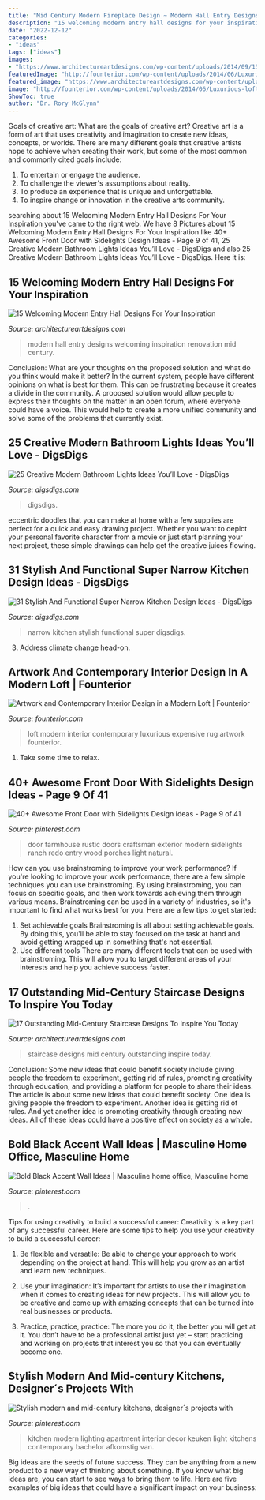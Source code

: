 ```yaml
---
title: "Mid Century Modern Fireplace Design ~ Modern Hall Entry Designs Welcoming Inspiration Renovation Mid Century"
description: "15 welcoming modern entry hall designs for your inspiration"
date: "2022-12-12"
categories:
- "ideas"
tags: ["ideas"]
images:
- "https://www.architectureartdesigns.com/wp-content/uploads/2014/09/15-Welcoming-Modern-Entry-Hall-Designs-For-Your-Inspiration-5-630x945.jpg"
featuredImage: "http://founterior.com/wp-content/uploads/2014/06/Luxurious-loft-design-with-marble-floor-and-expensive-rug.jpg"
featured_image: "https://www.architectureartdesigns.com/wp-content/uploads/2015/06/17-Outstanding-Mid-Century-Staircase-Designs-To-Inspire-You-Today-4.jpg"
image: "http://founterior.com/wp-content/uploads/2014/06/Luxurious-loft-design-with-marble-floor-and-expensive-rug.jpg"
ShowToc: true
author: "Dr. Rory McGlynn"
---
```



Goals of creative art: What are the goals of creative art?
Creative art is a form of art that uses creativity and imagination to create new ideas, concepts, or worlds. There are many different goals that creative artists hope to achieve when creating their work, but some of the most common and commonly cited goals include: 
1. To entertain or engage the audience.
2. To challenge the viewer's assumptions about reality.
3. To produce an experience that is unique and unforgettable.
4. To inspire change or innovation in the creative arts community.

	

		
searching about 15 Welcoming Modern Entry Hall Designs For Your Inspiration you've came to the right web. We have 8 Pictures about 15 Welcoming Modern Entry Hall Designs For Your Inspiration like 40+ Awesome Front Door with Sidelights Design Ideas - Page 9 of 41, 25 Creative Modern Bathroom Lights Ideas You’ll Love - DigsDigs and also 25 Creative Modern Bathroom Lights Ideas You’ll Love - DigsDigs. Here it is:
		
    
## 15 Welcoming Modern Entry Hall Designs For Your Inspiration

<img loading=lazy src="https://www.architectureartdesigns.com/wp-content/uploads/2014/09/15-Welcoming-Modern-Entry-Hall-Designs-For-Your-Inspiration-5-630x945.jpg" onerror="this.onerror=null;this.src='https://tse4.mm.bing.net/th?id=OIP.zZjUIYdvHHHtuwU4XS0UTgHaLH&amp;pid=15.1';" alt="15 Welcoming Modern Entry Hall Designs For Your Inspiration">

_Source: architectureartdesigns.com_

>modern hall entry designs welcoming inspiration renovation mid century. 

	

Conclusion: What are your thoughts on the proposed solution and what do you think would make it better?
In the current system, people have different opinions on what is best for them. This can be frustrating because it creates a divide in the community. A proposed solution would allow people to express their thoughts on the matter in an open forum, where everyone could have a voice. This would help to create a more unified community and solve some of the problems that currently exist.

    
## 25 Creative Modern Bathroom Lights Ideas You’ll Love - DigsDigs

<img loading=lazy src="https://www.digsdigs.com/photos/creative-modern-bathroom-lights-ideas-youll-love-4.jpg" onerror="this.onerror=null;this.src='https://tse3.mm.bing.net/th?id=OIP.HP9wx5x4vrb9LZp2MjAmQgHaQE&amp;pid=15.1';" alt="25 Creative Modern Bathroom Lights Ideas You’ll Love - DigsDigs">

_Source: digsdigs.com_

>digsdigs. 

	

eccentric doodles that you can make at home with a few supplies are perfect for a quick and easy drawing project. Whether you want to depict your personal favorite character from a movie or just start planning your next project, these simple drawings can help get the creative juices flowing.

    
## 31 Stylish And Functional Super Narrow Kitchen Design Ideas - DigsDigs

<img loading=lazy src="https://www.digsdigs.com/photos/stylish-and-functional-narrow-kitchen-design-ideas-20.jpg" onerror="this.onerror=null;this.src='https://tse2.mm.bing.net/th?id=OIP.B6SXBQ7QW1DxrQHrs3Y3KQHaLJ&amp;pid=15.1';" alt="31 Stylish And Functional Super Narrow Kitchen Design Ideas - DigsDigs">

_Source: digsdigs.com_

>narrow kitchen stylish functional super digsdigs. 

	

3. Address climate change head-on. 

    
## Artwork And Contemporary Interior Design In A Modern Loft | Founterior

<img loading=lazy src="http://founterior.com/wp-content/uploads/2014/06/Luxurious-loft-design-with-marble-floor-and-expensive-rug.jpg" onerror="this.onerror=null;this.src='https://tse3.mm.bing.net/th?id=OIP.gW9Ym-f1pTua08__UlnqggHaLH&amp;pid=15.1';" alt="Artwork and Contemporary Interior Design in a Modern Loft | Founterior">

_Source: founterior.com_

>loft modern interior contemporary luxurious expensive rug artwork founterior. 

	

1. Take some time to relax.

    
## 40+ Awesome Front Door With Sidelights Design Ideas - Page 9 Of 41

<img loading=lazy src="https://i.pinimg.com/736x/76/7b/15/767b15c2fa44b4ebe2adf67125c06430.jpg" onerror="this.onerror=null;this.src='https://tse4.mm.bing.net/th?id=OIP.CGRJefEe1MzdMyWkeHF16gHaJ_&amp;pid=15.1';" alt="40+ Awesome Front Door with Sidelights Design Ideas - Page 9 of 41">

_Source: pinterest.com_

>door farmhouse rustic doors craftsman exterior modern sidelights ranch redo entry wood porches light natural. 

	

How can you use brainstroming to improve your work performance?
If you're looking to improve your work performance, there are a few simple techniques you can use brainstroming. By using brainstroming, you can focus on specific goals, and then work towards achieving them through various means. Brainstroming can be used in a variety of industries, so it's important to find what works best for you. Here are a few tips to get started: 
1. Set achievable goals
Brainstroming is all about setting achievable goals. By doing this, you'll be able to stay focused on the task at hand and avoid getting wrapped up in something that's not essential. 
2. Use different tools
There are many different tools that can be used with brainstroming. This will allow you to target different areas of your interests and help you achieve success faster. 

    
## 17 Outstanding Mid-Century Staircase Designs To Inspire You Today

<img loading=lazy src="https://www.architectureartdesigns.com/wp-content/uploads/2015/06/17-Outstanding-Mid-Century-Staircase-Designs-To-Inspire-You-Today-4.jpg" onerror="this.onerror=null;this.src='https://tse3.mm.bing.net/th?id=OIP.-QkWwYHW1FKq3L674-Ll0QHaJ4&amp;pid=15.1';" alt="17 Outstanding Mid-Century Staircase Designs To Inspire You Today">

_Source: architectureartdesigns.com_

>staircase designs mid century outstanding inspire today. 

	

Conclusion: Some new ideas that could benefit society include giving people the freedom to experiment, getting rid of rules, promoting creativity through education, and providing a platform for people to share their ideas.
The article is about some new ideas that could benefit society. One idea is giving people the freedom to experiment. Another idea is getting rid of rules. And yet another idea is promoting creativity through creating new ideas. All of these ideas could have a positive effect on society as a whole.

    
## Bold Black Accent Wall Ideas | Masculine Home Office, Masculine Home

<img loading=lazy src="https://i.pinimg.com/736x/fe/5e/5d/fe5e5d5c2f73484dc83e1e31680c334a.jpg" onerror="this.onerror=null;this.src='https://tse1.mm.bing.net/th?id=OIP.9fWOKSCg-h_NURNh0nvXhAHaKQ&amp;pid=15.1';" alt="Bold Black Accent Wall Ideas | Masculine home office, Masculine home">

_Source: pinterest.com_

>. 

	

Tips for using creativity to build a successful career:
Creativity is a key part of any successful career. Here are some tips to help you use your creativity to build a successful career:
1. Be flexible and versatile: Be able to change your approach to work depending on the project at hand. This will help you grow as an artist and learn new techniques.

2. Use your imagination: It’s important for artists to use their imagination when it comes to creating ideas for new projects. This will allow you to be creative and come up with amazing concepts that can be turned into real businesses or products.

3. Practice, practice, practice: The more you do it, the better you will get at it. You don’t have to be a professional artist just yet – start practicing and working on projects that interest you so that you can eventually become one.


    
## Stylish Modern And Mid-century Kitchens, Designer´s Projects With

<img loading=lazy src="https://i.pinimg.com/736x/eb/58/eb/eb58ebc9d4bd0180d5d7603a47720e25.jpg" onerror="this.onerror=null;this.src='https://tse3.mm.bing.net/th?id=OIP.U-PNKvRb-X5-FZjH2gfeogHaK_&amp;pid=15.1';" alt="Stylish modern and mid-century kitchens, designer´s projects with">

_Source: pinterest.com_

>kitchen modern lighting apartment interior decor keuken light kitchens contemporary bachelor afkomstig van. 

	

Big ideas are the seeds of future success. They can be anything from a new product to a new way of thinking about something. If you know what big ideas are, you can start to see ways to bring them to life. Here are five examples of big ideas that could have a significant impact on your business:

